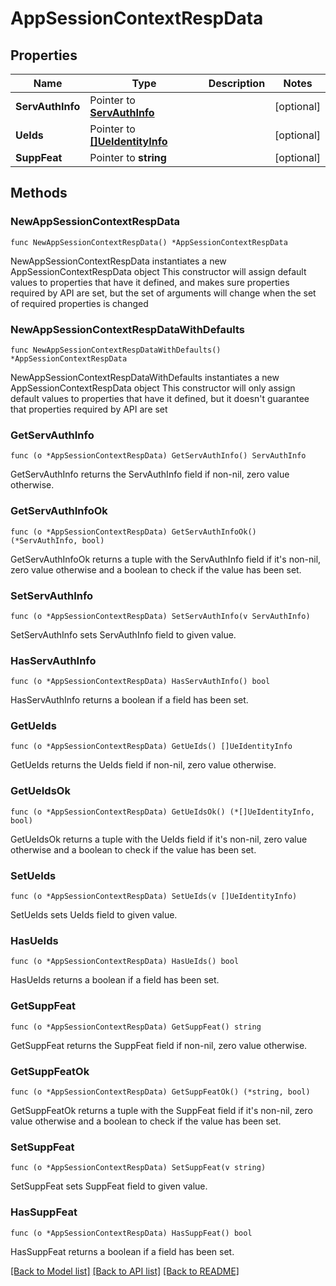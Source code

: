 # AppSessionContextRespData

## Properties

Name | Type | Description | Notes
------------ | ------------- | ------------- | -------------
**ServAuthInfo** | Pointer to [**ServAuthInfo**](ServAuthInfo.md) |  | [optional] 
**UeIds** | Pointer to [**[]UeIdentityInfo**](UeIdentityInfo.md) |  | [optional] 
**SuppFeat** | Pointer to **string** |  | [optional] 

## Methods

### NewAppSessionContextRespData

`func NewAppSessionContextRespData() *AppSessionContextRespData`

NewAppSessionContextRespData instantiates a new AppSessionContextRespData object
This constructor will assign default values to properties that have it defined,
and makes sure properties required by API are set, but the set of arguments
will change when the set of required properties is changed

### NewAppSessionContextRespDataWithDefaults

`func NewAppSessionContextRespDataWithDefaults() *AppSessionContextRespData`

NewAppSessionContextRespDataWithDefaults instantiates a new AppSessionContextRespData object
This constructor will only assign default values to properties that have it defined,
but it doesn't guarantee that properties required by API are set

### GetServAuthInfo

`func (o *AppSessionContextRespData) GetServAuthInfo() ServAuthInfo`

GetServAuthInfo returns the ServAuthInfo field if non-nil, zero value otherwise.

### GetServAuthInfoOk

`func (o *AppSessionContextRespData) GetServAuthInfoOk() (*ServAuthInfo, bool)`

GetServAuthInfoOk returns a tuple with the ServAuthInfo field if it's non-nil, zero value otherwise
and a boolean to check if the value has been set.

### SetServAuthInfo

`func (o *AppSessionContextRespData) SetServAuthInfo(v ServAuthInfo)`

SetServAuthInfo sets ServAuthInfo field to given value.

### HasServAuthInfo

`func (o *AppSessionContextRespData) HasServAuthInfo() bool`

HasServAuthInfo returns a boolean if a field has been set.

### GetUeIds

`func (o *AppSessionContextRespData) GetUeIds() []UeIdentityInfo`

GetUeIds returns the UeIds field if non-nil, zero value otherwise.

### GetUeIdsOk

`func (o *AppSessionContextRespData) GetUeIdsOk() (*[]UeIdentityInfo, bool)`

GetUeIdsOk returns a tuple with the UeIds field if it's non-nil, zero value otherwise
and a boolean to check if the value has been set.

### SetUeIds

`func (o *AppSessionContextRespData) SetUeIds(v []UeIdentityInfo)`

SetUeIds sets UeIds field to given value.

### HasUeIds

`func (o *AppSessionContextRespData) HasUeIds() bool`

HasUeIds returns a boolean if a field has been set.

### GetSuppFeat

`func (o *AppSessionContextRespData) GetSuppFeat() string`

GetSuppFeat returns the SuppFeat field if non-nil, zero value otherwise.

### GetSuppFeatOk

`func (o *AppSessionContextRespData) GetSuppFeatOk() (*string, bool)`

GetSuppFeatOk returns a tuple with the SuppFeat field if it's non-nil, zero value otherwise
and a boolean to check if the value has been set.

### SetSuppFeat

`func (o *AppSessionContextRespData) SetSuppFeat(v string)`

SetSuppFeat sets SuppFeat field to given value.

### HasSuppFeat

`func (o *AppSessionContextRespData) HasSuppFeat() bool`

HasSuppFeat returns a boolean if a field has been set.


[[Back to Model list]](../README.md#documentation-for-models) [[Back to API list]](../README.md#documentation-for-api-endpoints) [[Back to README]](../README.md)


